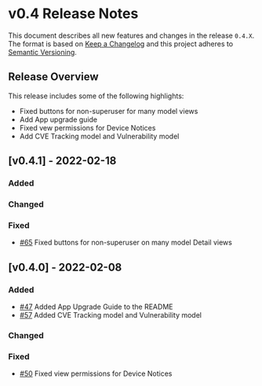 # v0.4 Release Notes

This document describes all new features and changes in the release `0.4.X`. The format is based on [Keep a Changelog](https://keepachangelog.com/en/1.0.0/) and this project adheres to [Semantic Versioning](https://semver.org/spec/v2.0.0.html).

## Release Overview
This release includes some of the following highlights:

- Fixed buttons for non-superuser for many model views
- Add App upgrade guide
- Fixed vew permissions for Device Notices
- Add CVE Tracking model and Vulnerability model

## [v0.4.1] - 2022-02-18

### Added

### Changed

### Fixed
- [#65](https://github.com/nautobot/nautobot-app-device-lifecycle-mgmt/issues/65) Fixed buttons for non-superuser on many model Detail views


## [v0.4.0] - 2022-02-08

### Added
- [#47](https://github.com/nautobot/nautobot-app-device-lifecycle-mgmt/issues/47) Added App Upgrade Guide to the README
- [#57](https://github.com/nautobot/nautobot-app-device-lifecycle-mgmt/issues/57) Added CVE Tracking model and Vulnerability model

### Changed

### Fixed
- [#50](https://github.com/nautobot/nautobot-app-device-lifecycle-mgmt/issues/50) Fixed view permissions for Device Notices


